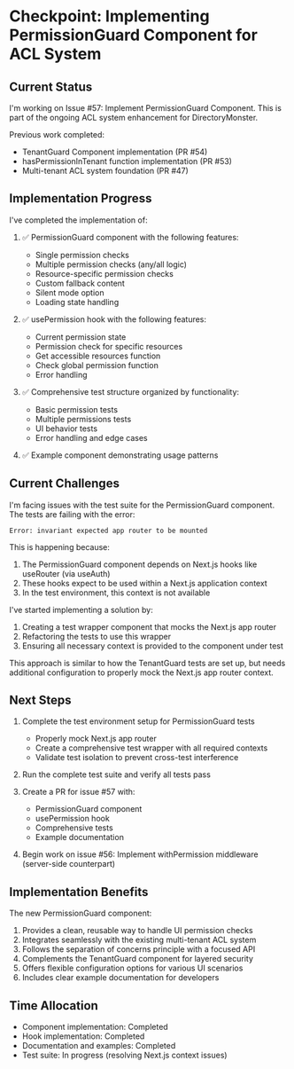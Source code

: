 # Checkpoint: Implementing PermissionGuard Component for ACL System

## Current Status
I'm working on Issue #57: Implement PermissionGuard Component. This is part of the ongoing ACL system enhancement for DirectoryMonster.

Previous work completed:
- TenantGuard Component implementation (PR #54)
- hasPermissionInTenant function implementation (PR #53)
- Multi-tenant ACL system foundation (PR #47)

## Implementation Progress

I've completed the implementation of:

1. ✅ PermissionGuard component with the following features:
   - Single permission checks
   - Multiple permission checks (any/all logic)
   - Resource-specific permission checks
   - Custom fallback content
   - Silent mode option
   - Loading state handling

2. ✅ usePermission hook with the following features:
   - Current permission state
   - Permission check for specific resources
   - Get accessible resources function
   - Check global permission function
   - Error handling

3. ✅ Comprehensive test structure organized by functionality:
   - Basic permission tests
   - Multiple permissions tests
   - UI behavior tests
   - Error handling and edge cases

4. ✅ Example component demonstrating usage patterns

## Current Challenges

I'm facing issues with the test suite for the PermissionGuard component. The tests are failing with the error:

```
Error: invariant expected app router to be mounted
```

This is happening because:
1. The PermissionGuard component depends on Next.js hooks like useRouter (via useAuth)
2. These hooks expect to be used within a Next.js application context
3. In the test environment, this context is not available

I've started implementing a solution by:
1. Creating a test wrapper component that mocks the Next.js app router
2. Refactoring the tests to use this wrapper
3. Ensuring all necessary context is provided to the component under test

This approach is similar to how the TenantGuard tests are set up, but needs additional configuration to properly mock the Next.js app router context.

## Next Steps

1. Complete the test environment setup for PermissionGuard tests
   - Properly mock Next.js app router
   - Create a comprehensive test wrapper with all required contexts
   - Validate test isolation to prevent cross-test interference

2. Run the complete test suite and verify all tests pass

3. Create a PR for issue #57 with:
   - PermissionGuard component
   - usePermission hook
   - Comprehensive tests
   - Example documentation

4. Begin work on issue #56: Implement withPermission middleware (server-side counterpart)

## Implementation Benefits
The new PermissionGuard component:
1. Provides a clean, reusable way to handle UI permission checks
2. Integrates seamlessly with the existing multi-tenant ACL system
3. Follows the separation of concerns principle with a focused API
4. Complements the TenantGuard component for layered security
5. Offers flexible configuration options for various UI scenarios
6. Includes clear example documentation for developers

## Time Allocation
- Component implementation: Completed
- Hook implementation: Completed
- Documentation and examples: Completed
- Test suite: In progress (resolving Next.js context issues)
